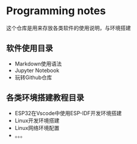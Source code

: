 # Programming notes
这个仓库是用来存放各类软件的使用说明，与环境搭建
## 软件使用目录
- Markdown使用语法
- Jupyter Notebook
- 玩转Github仓库

## 各类环境搭建教程目录
- ESP32在Vscode中使用ESP-IDF开发环境搭建
- Linux开发环境搭建
- Linux网络环境配置
- 。。。
